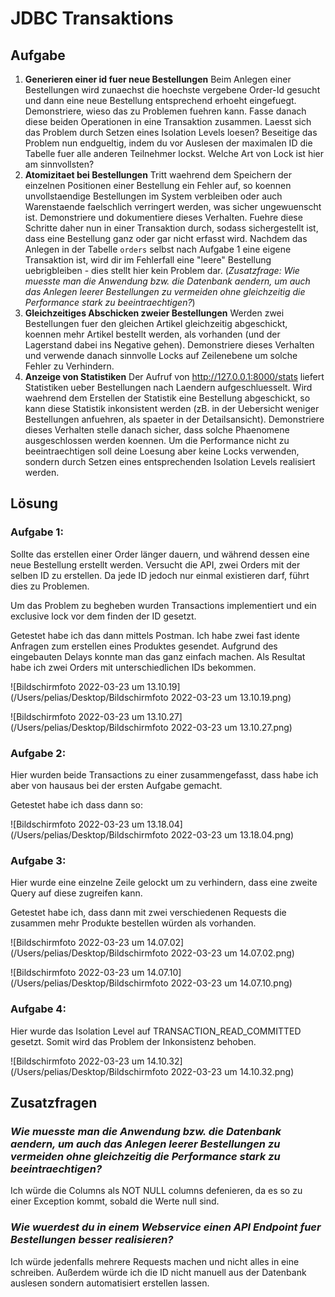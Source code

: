 # JDBC Transaktions

## Aufgabe

1. **Generieren einer id fuer neue Bestellungen** Beim Anlegen einer Bestellungen wird zunaechst die hoechste vergebene Order-Id gesucht und dann eine neue Bestellung entsprechend erhoeht eingefuegt. Demonstriere, wieso das zu Problemen fuehren kann. Fasse danach diese beiden Operationen in eine Transaktion zusammen. Laesst sich das Problem durch Setzen eines Isolation Levels loesen? Beseitige das Problem nun endgueltig, indem du vor Auslesen der maximalen ID die Tabelle fuer alle anderen Teilnehmer lockst. Welche Art von Lock ist  hier am sinnvollsten?
2. **Atomizitaet bei Bestellungen** Tritt waehrend dem Speichern der einzelnen Positionen einer Bestellung ein  Fehler auf, so koennen unvollstaendige Bestellungen im System verbleiben oder auch Warenstaende faelschlich verringert werden, was sicher  ungewuenscht ist. Demonstriere und dokumentiere dieses Verhalten. Fuehre diese Schritte daher nun in einer Transaktion durch, sodass  sichergestellt ist, dass eine Bestellung ganz oder gar nicht erfasst  wird. Nachdem das Anlegen in der Tabelle `orders` selbst nach Aufgabe 1 eine eigene Transaktion ist, wird dir im Fehlerfall eine  "leere" Bestellung uebrigbleiben - dies stellt hier kein Problem dar. (*Zusatzfrage: Wie muesste man die Anwendung bzw. die Datenbank aendern, um auch das  Anlegen leerer Bestellungen zu vermeiden ohne gleichzeitig die  Performance stark zu beeintraechtigen?*)
3. **Gleichzeitiges Abschicken zweier Bestellungen** Werden zwei Bestellungen fuer den gleichen Artikel gleichzeitig abgeschickt,  koennen mehr Artikel bestellt werden, als vorhanden (und der Lagerstand  dabei ins Negative gehen). Demonstriere dieses Verhalten und verwende  danach sinnvolle Locks auf Zeilenebene um solche Fehler zu Verhindern.
4. **Anzeige von Statistiken** Der Aufruf von http://127.0.0.1:8000/stats liefert Statistiken ueber Bestellungen nach Laendern aufgeschluesselt. Wird  waehrend dem Erstellen der Statistik eine Bestellung abgeschickt, so  kann diese Statistik inkonsistent werden (zB. in der Uebersicht weniger  Bestellungen anfuehren, als spaeter in der Detailsansicht). Demonstriere dieses Verhalten stelle danach sicher, dass solche Phaenomene  ausgeschlossen werden koennen. Um die Performance nicht zu  beeintraechtigen soll deine Loesung aber keine Locks verwenden, sondern  durch Setzen eines entsprechenden Isolation Levels realisiert werden.

## Lösung

### Aufgabe 1:

Sollte das erstellen einer Order länger dauern, und während dessen eine neue Bestellung erstellt werden. Versucht die API, zwei Orders mit der selben ID zu erstellen. Da jede ID jedoch nur einmal existieren darf, führt dies zu Problemen.

Um das Problem zu begheben wurden Transactions implementiert und ein exclusive lock vor dem finden der ID gesetzt.

Getestet habe ich das dann mittels Postman. Ich habe zwei fast idente Anfragen zum erstellen eines Produktes gesendet. Aufgrund des eingebauten Delays konnte man das ganz einfach machen. Als Resultat habe ich zwei Orders mit unterschiedlichen IDs bekommen.

![Bildschirmfoto 2022-03-23 um 13.10.19](/Users/pelias/Desktop/Bildschirmfoto 2022-03-23 um 13.10.19.png)

![Bildschirmfoto 2022-03-23 um 13.10.27](/Users/pelias/Desktop/Bildschirmfoto 2022-03-23 um 13.10.27.png)

### Aufgabe 2:

Hier wurden beide Transactions zu einer zusammengefasst, dass habe ich aber von hausaus bei der ersten Aufgabe gemacht.

Getestet habe ich dass dann so:

![Bildschirmfoto 2022-03-23 um 13.18.04](/Users/pelias/Desktop/Bildschirmfoto 2022-03-23 um 13.18.04.png)

### Aufgabe 3:

Hier wurde eine einzelne Zeile gelockt um zu verhindern, dass eine zweite Query auf diese zugreifen kann.

Getestet habe ich, dass dann mit zwei verschiedenen Requests die zusammen mehr Produkte bestellen würden als vorhanden.

![Bildschirmfoto 2022-03-23 um 14.07.02](/Users/pelias/Desktop/Bildschirmfoto 2022-03-23 um 14.07.02.png)

![Bildschirmfoto 2022-03-23 um 14.07.10](/Users/pelias/Desktop/Bildschirmfoto 2022-03-23 um 14.07.10.png)

### Aufgabe 4:

Hier wurde das Isolation Level auf TRANSACTION_READ_COMMITTED gesetzt. Somit wird das Problem der Inkonsistenz behoben.

![Bildschirmfoto 2022-03-23 um 14.10.32](/Users/pelias/Desktop/Bildschirmfoto 2022-03-23 um 14.10.32.png)

## Zusatzfragen

### *Wie muesste man die Anwendung  bzw. die Datenbank aendern, um auch das Anlegen leerer Bestellungen zu vermeiden ohne gleichzeitig die Performance stark zu beeintraechtigen?*

Ich würde die Columns als NOT NULL columns defenieren, da es so zu einer Exception kommt, sobald die Werte null sind.

### *Wie wuerdest du in einem Webservice einen API Endpoint fuer Bestellungen besser realisieren?*

Ich würde jedenfalls mehrere Requests machen und nicht alles in eine schreiben. Außerdem würde ich die ID nicht manuell aus der Datenbank auslesen sondern automatisiert erstellen lassen.